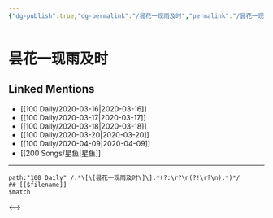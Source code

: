 ```yaml
---
{"dg-publish":true,"dg-permalink":"/昙花一现雨及时","permalink":"/昙花一现雨及时/","created":"2023-04-03T14:04:47.361+08:00","updated":"2023-04-03T14:04:47.672+08:00"}
---
```


# 昙花一现雨及时

## Linked Mentions
- [[100 Daily/2020-03-16\|2020-03-16]]
- [[100 Daily/2020-03-17\|2020-03-17]]
- [[100 Daily/2020-03-18\|2020-03-18]]
- [[100 Daily/2020-03-20\|2020-03-20]]
- [[100 Daily/2020-04-09\|2020-04-09]]
- [[200 Songs/星鱼\|星鱼]]


---

```expander
path:"100 Daily" /.*\[\[昙花一现雨及时\]\].*(?:\r?\n(?!\r?\n).*)*/
## [[$filename]]
$match
```

<-->